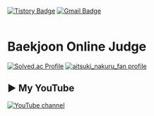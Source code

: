 [![Tistory Badge](https://img.shields.io/badge/백준%20풀이%20tistory-555263?style=flat&logoColor=white)](https://rev-noa.tistory.com/)
[![Gmail Badge](https://img.shields.io/badge/Gmail-D14836?style=flat&logo=Gmail&logoColor=white)](fotmdhdn@jj.ac.kr)
<br>
<br>
# Baekjoon Online Judge
[![Solved.ac Profile](http://mazassumnida.wtf/api/v2/generate_badge?boj=aitsuki_nakuru_fan)](https://solved.ac/aitsuki_nakuru_fan)
[![aitsuki_nakuru_fan profile](http://mazandi.herokuapp.com/api?handle=aitsuki_nakuru_fan&theme=warm)](https://www.acmicpc.net/user/aitsuki_nakuru_fan)


## ▶️ My YouTube  
[![YouTube channel](https://github.com/user-attachments/assets/56a696c9-d763-400e-a0da-9635cc669f21)](https://www.youtube.com/@noa-g2t2b/videos)

